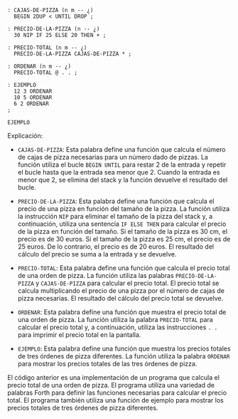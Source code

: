 ```forth
: CAJAS-DE-PIZZA (n m -- ¿)
  BEGIN 2DUP < UNTIL DROP ;

: PRECIO-DE-LA-PIZZA (n -- ¿)
  30 NIP IF 25 ELSE 20 THEN + ;

: PRECIO-TOTAL (n m -- ¿)
  PRECIO-DE-LA-PIZZA CAJAS-DE-PIZZA * ;

: ORDENAR (n m -- ¿)
  PRECIO-TOTAL @ . . ;

: EJEMPLO
  12 3 ORDENAR
  10 5 ORDENAR
  6 2 ORDENAR
;

EJEMPLO
```

Explicación:

- `CAJAS-DE-PIZZA`: Esta palabra define una función que calcula el número de cajas de pizza necesarias para un número dado de pizzas. La función utiliza el bucle `BEGIN UNTIL` para restar 2 de la entrada y repetir el bucle hasta que la entrada sea menor que 2. Cuando la entrada es menor que 2, se elimina del stack y la función devuelve el resultado del bucle.


- `PRECIO-DE-LA-PIZZA`: Esta palabra define una función que calcula el precio de una pizza en función del tamaño de la pizza. La función utiliza la instrucción `NIP` para eliminar el tamaño de la pizza del stack y, a continuación, utiliza una sentencia `IF ELSE THEN` para calcular el precio de la pizza en función del tamaño. Si el tamaño de la pizza es 30 cm, el precio es de 30 euros. Si el tamaño de la pizza es 25 cm, el precio es de 25 euros. De lo contrario, el precio es de 20 euros. El resultado del cálculo del precio se suma a la entrada y se devuelve.


- `PRECIO-TOTAL`: Esta palabra define una función que calcula el precio total de una orden de pizza. La función utiliza las palabras `PRECIO-DE-LA-PIZZA` y `CAJAS-DE-PIZZA` para calcular el precio total. El precio total se calcula multiplicando el precio de una pizza por el número de cajas de pizza necesarias. El resultado del cálculo del precio total se devuelve.


- `ORDENAR`: Esta palabra define una función que muestra el precio total de una orden de pizza. La función utiliza la palabra `PRECIO-TOTAL` para calcular el precio total y, a continuación, utiliza las instrucciones `. .` para imprimir el precio total en la pantalla.


- `EJEMPLO`: Esta palabra define una función que muestra los precios totales de tres órdenes de pizza diferentes. La función utiliza la palabra `ORDENAR` para mostrar los precios totales de las tres órdenes de pizza.

El código anterior es una implementación de un programa que calcula el precio total de una orden de pizza. El programa utiliza una variedad de palabras Forth para definir las funciones necesarias para calcular el precio total. El programa también utiliza una función de ejemplo para mostrar los precios totales de tres órdenes de pizza diferentes.